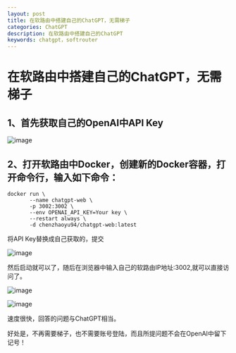 ```yaml
---
layout: post
title: 在软路由中搭建自己的ChatGPT，无需梯子
categories: ChatGPT
description: 在软路由中搭建自己的ChatGPT
keywords: chatgpt，softrouter
---
```


# 在软路由中搭建自己的ChatGPT，无需梯子

## 1、首先获取自己的OpenAI中API Key

![image](https://github.com/weakchen007/aiwv.github.io/assets/58799395/302ca2fd-c678-4846-9d72-2a489b35fe99)

## 2、打开软路由中Docker，创建新的Docker容器，打开命令行，输入如下命令：

```
docker run \
       --name chatgpt-web \
       -p 3002:3002 \
       --env OPENAI_API_KEY=Your key \
       --restart always \
       -d chenzhaoyu94/chatgpt-web:latest
```

将API Key替换成自己获取的，提交

![image](https://github.com/weakchen007/aiwv.github.io/assets/58799395/2548a923-5e81-4659-a157-2002a0b9ff75)

然后启动就可以了，随后在浏览器中输入自己的软路由IP地址:3002,就可以直接访问了。

![image](https://github.com/weakchen007/aiwv.github.io/assets/58799395/6d41ae15-40f8-4485-a6b5-c7016e7acbd5)

![image](https://github.com/weakchen007/aiwv.github.io/assets/58799395/c5db2ced-ad94-4b0c-bcc9-913e631b0386)

速度很快，回答的问题与ChatGPT相当。

好处是，不再需要梯子，也不需要账号登陆，而且所提问题不会在OpenAI中留下记号！
